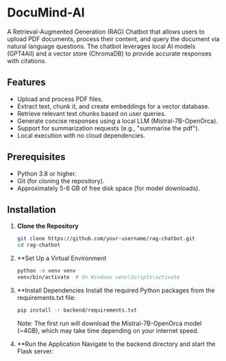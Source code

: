 # DocuMind-AI

A Retrieval-Augmented Generation (RAG) Chatbot that allows users to upload PDF documents, process their content, and query the document via natural language questions. The chatbot leverages local AI models (GPT4All) and a vector store (ChromaDB) to provide accurate responses with citations.

## Features
- Upload and process PDF files.
- Extract text, chunk it, and create embeddings for a vector database.
- Retrieve relevant text chunks based on user queries.
- Generate concise responses using a local LLM (Mistral-7B-OpenOrca).
- Support for summarization requests (e.g., "summarise the pdf").
- Local execution with no cloud dependencies.

## Prerequisites
- Python 3.8 or higher.
- Git (for cloning the repository).
- Approximately 5-6 GB of free disk space (for model downloads).

## Installation

1. **Clone the Repository**
   ```bash
   git clone https://github.com/your-username/rag-chatbot.git
   cd rag-chatbot

2. **Set Up a Virtual Environment
    ```bash
    python -m venv venv
    venv/bin/activate  # On Windows venv\Scripts\activate

3. **Install Dependencies
    Install the required Python packages from the requirements.txt file:
    ```bash
    pip install -r backend/requirements.txt
    ```
    Note: The first run will download the Mistral-7B-OpenOrca model (~4GB), which may take time depending on your internet speed.

4. **Run the Application
    Navigate to the backend directory and start the Flask server:
    ```bash